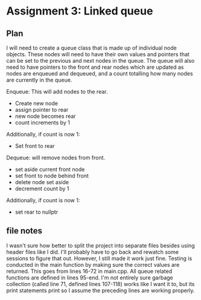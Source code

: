 # Assignment 3: Linked queue

## Plan

I will need to create a queue class that is made up of individual node objects.
These nodes will need to have their own values and pointers
that can be set to the previous and next nodes in the queue.
The queue will also need to have pointers to the front and rear nodes which are
updated as nodes are enqueued and dequeued, and a count totalling
how many nodes are currently in the queue.

Enqueue:
This will add nodes to the rear.

- Create new node
- assign pointer to rear
- new node becomes rear
- count increments by 1

Additionally, if count is now 1:

- Set front to rear

Dequeue:
will remove nodes from front.

- set aside current front node
- set front to node behind front
- delete node set aside
- decrement count by 1

Additionally, if count is now 1:

- set rear to nullptr

## file notes

I wasn't sure how better to split the project into separate files
besides using header files like I did. I'll probably have to go back
and rewatch some sessions to figure that out. However, I still made
it work just fine. Testing is conducted in the main function by
making sure the correct values are returned. This goes from lines 16-72
in main.cpp. All queue related functions are defined in lines 95-end.
I'm not entirely sure garbage collection (called line 71, defined lines 107-118)
works like I want it to, but its print statements print so I assume the
preceding lines are working properly.
